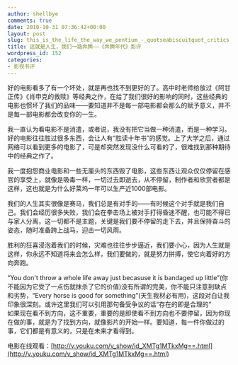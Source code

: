 ```yaml
---
author: shellbye
comments: true
date: 2010-10-31 07:36:42+00:00
layout: post
slug: this_is_the_life_the_way_we_pentium_-_quotseabiscuitquot_critics
title: 这就是人生，我们一路奔腾——《奔腾年代》影评
wordpress_id: 152
categories:
- 影视书评
---
```


好的电影看多了有一个坏处，就是再也找不到更好的了。高中时老师给放过《阿甘正传》《肖申克的救赎》等经典之作，在给了我们很好的影响的同时，这些经典的电影也惯坏了我们的品味——要知道并不是每一部电影都会那么的赋予意义，并不是每一部电影都会改变你的一生。  
  
我一直认为看电影不是消遣，或者说，我没有把它当做一种消遣，而是一种学习。好的电影往往胜过很多东西，会让人有“胜读十年书”的感觉。上了大学之后，通过网络可以看到更多的电影了，可是却突然发现没什么可看的了，很难找到那种期待中的经典之作了。  
  
我一度抱怨商业电影和一些无厘头的东西毁了电影，这些东西让观众仅仅停留在感官的享受上，就像是吸毒一样，一切过去即逝去，从不停留，制作者和欣赏者都是这样，这也就是为什么好莱坞一年可以生产近1000部电影。  
  
我们的人生其实很像是赛马，我们总是有对手的——有时候这个对手就是我们自己。我们会经历很多失败，我们会在拳击场上被对手打得昏迷不醒，也可能不得已与家人分离，这一切都不是主题，关键是我们要不停留的走下去，并且保持奋斗的姿态，随时准备跨上战马，迎击一切风雨。  
  
胜利的狂喜浸泡着我们的时候，灾难也往往步步逼近，我们要小心，因为人生就是这样，你永远不知道将来会怎么样，我们要做的，就是努力拼搏，使它向着好的方向奔跑。  
  
“You don't throw a whole life away just becasuse it is bandaged up little”(你不能因为它受了一点伤就抹杀了它的价值)没有所谓的完美，你不能只注意到缺点和劣势，“Every horse is good for something”(天生我材必有用)，这段对白让我印象很深刻。或许这里我们可以引用那句备受争议的话“存在的即是合理的”  
如果现在看不到方向，这不重要，重要的是即使看不到方向也不要停留，因为你现在做的事，就是为了找到方向，就像影片的开始一样。要知道，每一件你做过的事，它们都是有意义的，只是在未来才看得到。  
  
电影在线观看：[http://v.youku.com/v_show/id_XMTg1MTkxMg==.html](http://v.youku.com/v_show/id_XMTg1MTkxMg==.html)
